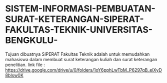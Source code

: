 # SISTEM-INFORMASI-PEMBUATAN-SURAT-KETERANGAN-SIPERAT-FAKULTAS-TEKNIK-UNIVERSITAS-BENGKULU-
Tujuan dibuatnya SIPERAT Fakultas Teknik adalah untuk memudahkan mahasiswa dalam  membuat surat keterangan kuliah dan surat keterangan penelitian.
link file : https://drive.google.com/drive/u/0/folders/1oY6pphLwTbM_P6297qB_elXyD8bIsw0K
